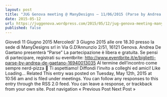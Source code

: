 ```yaml
---
layout: post
title: "JUG Genova meeting @ ManyDesigns – 11/06/2015 (Parse by Andrea De Gaetano)"
date: 2015-05-12
url: https://juggenova.wordpress.com/2015/05/12/jug-genova-meeting-manydesigns-03062015-parse-by-andrea-de-gaetano/
published: false 
---
```


Giovedì 11 Giugno 2015 Mercoledi’ 3 Giugno 2015 alle ore 18.30 presso la sede di ManyDesigns srl in Via G.D’Annunzio 2/51, 16121 Genova. Andrea De Gaetano presenterà “Parse” La partecipazione è libera e gratuita. Se pensi di partecipare, registrati su eventbrite: http://www.eventbrite.it/e/biglietti-parse-by-andrea-de-gaetano-16940013035 Al termine dell’incontro come sempre nerd-pizza 🙂 Ti aspettiamo! Diffondi l’invito a colleghi ed amici! Like Loading... Related This entry was posted on Tuesday, May 12th, 2015 at 10:56 am and is filed under meetings. You can follow any responses to this entry through the RSS 2.0 feed. You can leave a response, or trackback from your own site. Post navigation « Previous Post Next Post »
